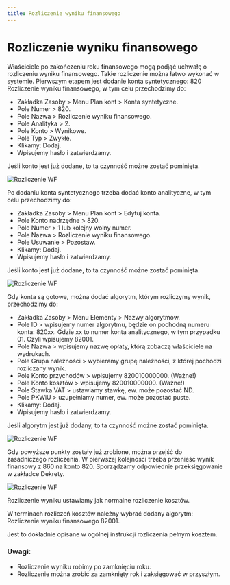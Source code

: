 ```yaml
---
title: Rozliczenie wyniku finansowego
---
```

# Rozliczenie wyniku finansowego

Właściciele po zakończeniu roku finansowego mogą podjąć uchwałę o rozliczeniu wyniku finansowego. Takie rozliczenie można łatwo wykonać w systemie. Pierwszym etapem jest dodanie konta syntetycznego: 820 Rozliczenie wyniku finansowego, w tym celu przechodzimy do:

- Zakładka Zasoby > Menu Plan kont > Konta syntetyczne.
- Pole Numer > 820.
- Pole Nazwa > Rozliczenie wyniku finansowego.
- Pole Analityka > 2.
- Pole Konto > Wynikowe.
- Pole Typ > Zwykłe.
- Klikamy: Dodaj.
- Wpisujemy hasło i zatwierdzamy.

Jeśli konto jest już dodane, to ta czynność możne zostać pominięta.

![Rozliczenie WF](rkwf1.gif)

Po dodaniu konta syntetycznego trzeba dodać konto analityczne, w tym celu przechodzimy do:

- Zakładka Zasoby > Menu Plan kont > Edytuj konta.
- Pole Konto nadrzędne > 820.
- Pole Numer > 1 lub kolejny wolny numer.
- Pole Nazwa > Rozliczenie wyniku finansowego.
- Pole Usuwanie > Pozostaw.
- Klikamy: Dodaj.
- Wpisujemy hasło i zatwierdzamy.

Jeśli konto jest już dodane, to ta czynność możne zostać pominięta.

![Rozliczenie WF](rkwf2.gif)

Gdy konta są gotowe, można dodać algorytm, którym rozliczymy wynik, przechodzimy do:

- Zakładka Zasoby > Menu Elementy > Nazwy algorytmów.
- Pole ID > wpisujemy numer algorytmu, będzie on pochodną numeru konta: 820xx. Gdzie xx to numer konta analitycznego, w tym przypadku 01. Czyli wpisujemy 82001.
- Pole Nazwa > wpisujemy nazwę opłaty, którą zobaczą właściciele na wydrukach.
- Pole Grupa należności > wybieramy grupę należności, z której pochodzi rozliczany wynik.
- Pole Konto przychodów > wpisujemy 820010000000. (Ważne!)
- Pole Konto kosztów > wpisujemy 820010000000. (Ważne!)
- Pole Stawka VAT > ustawiamy stawkę, ew. może pozostać ND.
- Pole PKWiU > uzupełniamy numer, ew. może pozostać puste.
- Klikamy: Dodaj.
- Wpisujemy hasło i zatwierdzamy.

Jeśli algorytm jest już dodany, to ta czynność możne zostać pominięta.

![Rozliczenie WF](rkwf3.gif)

Gdy powyższe punkty zostały już zrobione, można przejść do zasadniczego rozliczenia. W pierwszej kolejności trzeba przenieść wynik finansowy z 860 na konto 820. Sporządzamy odpowiednie przeksięgowanie w zakładce Dekrety.

![Rozliczenie WF](rkwf4.gif)

Rozliczenie wyniku ustawiamy jak normalne rozliczenie kosztów. 

W terminach rozliczeń kosztów należny wybrać dodany algorytm: Rozliczenie wyniku finansowego 82001.

Jest to dokładnie opisane w ogólnej instrukcji rozliczenia pełnym kosztem.

### Uwagi:

- Rozliczenie wyniku robimy po zamknięciu roku.
- Rozliczenie można zrobić za zamknięty rok i zaksięgować w przyszłym.